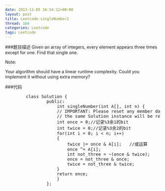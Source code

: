 ```yaml
---
date: 2013-11-05 16:54:12+00:00
layout: post
title: Leetcode-singleNumber2
thread: 164
categories: Leetcode
tags: Leetcode
---
```


###题目描述
Given an array of integers, every element appears three times except for one. Find that single one.

Note:

Your algorithm should have a linear runtime complexity. Could you implement it without using extra memory?

###代码
<pre class="prettyprint linenums">
		class Solution {
				public:
				    int singleNumber(int A[], int n) {
					// IMPORTANT: Please reset any member data you declared, as
					// the same Solution instance will be reused for each test case.
				    int once = 0;//记录%3余1的bit
					int twice = 0;//记录%3余2的bit
					for(int i = 0; i < n; i++)
					{
						twice |= once & A[i];   //或运算
						once ^= A[i];
						int not_three = ~(once & twice);
						once = not_three & once;
						twice = not_three & twice;
					}
					return once;    
				    }
				};		
</pre>
